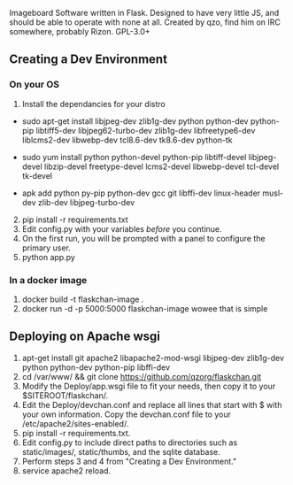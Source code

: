 Imageboard Software written in Flask. Designed to have very little JS, and should be able to operate with none at all. Created by qzo, find him on IRC somewhere, probably Rizon. GPL-3.0+

## Creating a Dev Environment

### On your OS
1. Install the dependancies for your distro
- sudo apt-get install libjpeg-dev zlib1g-dev python python-dev python-pip libtiff5-dev libjpeg62-turbo-dev zlib1g-dev libfreetype6-dev liblcms2-dev libwebp-dev tcl8.6-dev tk8.6-dev python-tk

- sudo yum install python python-devel python-pip libtiff-devel libjpeg-devel libzip-devel freetype-devel lcms2-devel libwebp-devel tcl-devel tk-devel

- apk add python py-pip python-dev gcc git libffi-dev linux-header musl-dev zlib-dev libjpeg-turbo-dev

2. pip install -r requirements.txt
3. Edit config.py with your variables _before_ you continue.
4. On the first run, you will be prompted with a panel to configure the primary user.
5. python app.py
### In a docker image
1. docker build -t flaskchan-image .
2. docker run -d -p 5000:5000 flaskchan-image
wowee that is simple

## Deploying on Apache wsgi

1. apt-get install git apache2 libapache2-mod-wsgi libjpeg-dev zlib1g-dev python python-dev python-pip libffi-dev
2. cd /var/www/ && git clone https://github.com/qzorg/flaskchan.git
3. Modify the Deploy/app.wsgi file to fit your needs, then copy it to your $SITEROOT/flaskchan/.
4. Edit the Deploy/devchan.conf and replace all lines that start with $ with your own information. Copy the devchan.conf file to your /etc/apache2/sites-enabled/.
5. pip install -r requirements.txt.
6. Edit config.py to include direct paths to directories such as static/images/, static/thumbs, and the sqlite database.
7. Perform steps 3 and 4 from "Creating a Dev Environment."
8. service apache2 reload.
